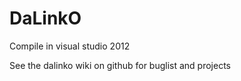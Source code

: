 DaLinkO
=======

Compile in visual studio 2012

See the dalinko wiki on github for buglist and projects
